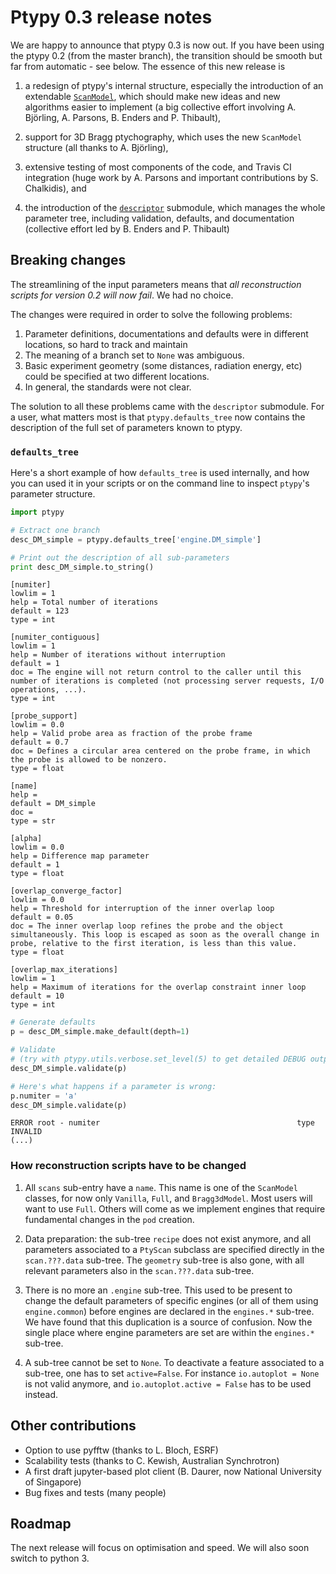 # Ptypy 0.3 release notes

We are happy to announce that ptypy 0.3 is now out. If you have been using the ptypy 0.2 (from the master branch), the transition should be smooth but far from automatic - see below. The essence of this new release is
  1. a redesign of ptypy's internal structure, especially the introduction of an extendable [`ScanModel`](https://github.com/ptycho/ptypy/blob/master/ptypy/core/manager.py), which should make new ideas and new algorithms easier to implement (a big collective effort involving A. Björling, A. Parsons, B. Enders and P. Thibault),
  2. support for 3D Bragg ptychography, which uses the new `ScanModel` structure (all thanks to A. Björling),

  3. extensive testing of most components of the code, and Travis CI integration (huge work by A. Parsons and important contributions by S. Chalkidis), and

  4. the introduction of the [`descriptor`](https://github.com/ptycho/ptypy/blob/master/ptypy/utils/descriptor.py) submodule, which manages the whole parameter tree, including validation, defaults, and documentation (collective effort led by B. Enders and P. Thibault)

## Breaking changes

The streamlining of the input parameters means that *all reconstruction scripts for version 0.2 will now fail*. We had no choice.

The changes were required in order to solve the following problems:
  1. Parameter definitions, documentations and defaults were in different locations, so hard to track and maintain
  2. The meaning of a branch set to `None` was ambiguous.
  3. Basic experiment geometry (some distances, radiation energy, etc) could be specified at two different locations.
  4. In general, the standards were not clear.

The solution to all these problems came with the `descriptor` submodule. For a user, what matters most is that `ptypy.defaults_tree` now contains the description of the full set of parameters known to ptypy.

### `defaults_tree`

Here's a short example of how `defaults_tree` is used internally, and how you can used it in your scripts or on the command line to inspect `ptypy`'s parameter structure.

```python
import ptypy

# Extract one branch
desc_DM_simple = ptypy.defaults_tree['engine.DM_simple']

# Print out the description of all sub-parameters
print desc_DM_simple.to_string()
```
```
[numiter]
lowlim = 1
help = Total number of iterations
default = 123
type = int

[numiter_contiguous]
lowlim = 1
help = Number of iterations without interruption
default = 1
doc = The engine will not return control to the caller until this number of iterations is completed (not processing server requests, I/O operations, ...).
type = int

[probe_support]
lowlim = 0.0
help = Valid probe area as fraction of the probe frame
default = 0.7
doc = Defines a circular area centered on the probe frame, in which the probe is allowed to be nonzero.
type = float

[name]
help = 
default = DM_simple
doc = 
type = str

[alpha]
lowlim = 0.0
help = Difference map parameter
default = 1
type = float

[overlap_converge_factor]
lowlim = 0.0
help = Threshold for interruption of the inner overlap loop
default = 0.05
doc = The inner overlap loop refines the probe and the object simultaneously. This loop is escaped as soon as the overall change in probe, relative to the first iteration, is less than this value.
type = float

[overlap_max_iterations]
lowlim = 1
help = Maximum of iterations for the overlap constraint inner loop
default = 10
type = int
```
```python
# Generate defaults
p = desc_DM_simple.make_default(depth=1)

# Validate
# (try with ptypy.utils.verbose.set_level(5) to get detailed DEBUG output)
desc_DM_simple.validate(p)

# Here's what happens if a parameter is wrong:
p.numiter = 'a'
desc_DM_simple.validate(p)
```
```
ERROR root - numiter                                            type                 INVALID
(...)
```

### How reconstruction scripts have to be changed

1. All `scans` sub-entry have a `name`. This name is one of the `ScanModel` classes, for now only `Vanilla`, `Full`, and `Bragg3dModel`. Most users will want to use `Full`. Others will come as we implement engines that require fundamental changes in the `pod` creation.

2. Data preparation: the sub-tree `recipe` does not exist anymore, and all parameters associated to a `PtyScan` subclass are specified directly in the `scan.???.data` sub-tree. The `geometry` sub-tree is also gone, with all relevant parameters also in the `scan.???.data` sub-tree.

3. There is no more an `.engine` sub-tree. This used to be present to change the default parameters of specific engines (or all of them using `engine.common`) before engines are declared in the `engines.*` sub-tree. We have found that this duplication is a source of confusion. Now the single place where engine parameters are set are within the `engines.*` sub-tree.

4. A sub-tree cannot be set to `None`. To deactivate a feature associated to a sub-tree, one has to set `active=False`. For instance `io.autoplot = None` is not valid anymore, and `io.autoplot.active = False` has to be used instead.

## Other contributions

 * Option to use pyfftw (thanks to L. Bloch, ESRF)
 * Scalability tests (thanks to C. Kewish, Australian Synchrotron)
 * A first draft jupyter-based plot client (B. Daurer, now National University of Singapore)
 * Bug fixes and tests (many people)

## Roadmap

The next release will focus on optimisation and speed. We will also soon switch to python 3.
